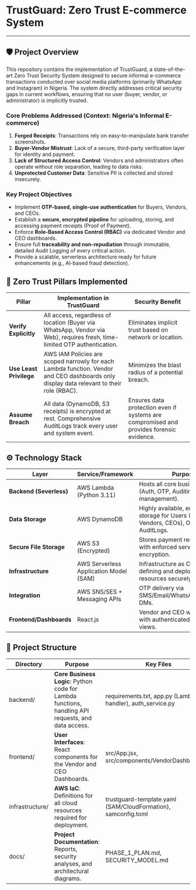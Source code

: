 # TrustGuard: Zero Trust E-commerce System 
---

## 🛡️ Project Overview
This repository contains the implementation of TrustGuard, a state-of-the-art Zero Trust Security System designed to secure informal e-commerce transactions conducted over social media platforms (primarily WhatsApp and Instagram) in Nigeria. The system directly addresses critical security gaps in current workflows, ensuring that no user (buyer, vendor, or administrator) is implicitly trusted.

### Core Problems Addressed (Context: Nigeria's Informal E-commerce)
1. **Forged Receipts**: Transactions rely on easy-to-manipulate bank transfer screenshots.
2. **Buyer-Vendor Mistrust**: Lack of a secure, third-party verification layer for identity and payment.
3. **Lack of Structured Access Control**: Vendors and administrators often operate without role separation, leading to data risks.
4. **Unprotected Customer Data**: Sensitive PII is collected and stored insecurely.

### Key Project Objectives
- Implement **OTP-based, single-use authentication** for Buyers, Vendors, and CEOs.
- Establish a **secure, encrypted pipeline** for uploading, storing, and accessing payment receipts (Proof of Payment).
- Enforce **Role-Based Access Control (RBAC)** via dedicated Vendor and CEO dashboards.
- Ensure full **traceability and non-repudiation** through immutable, detailed Audit Logging of every critical action.
- Provide a scalable, serverless architecture ready for future enhancements (e.g., AI-based fraud detection).

## 🔑 Zero Trust Pillars Implemented
| Pillar | Implementation in TrustGuard | Security Benefit |
|--------|------------------------------|------------------|
| __Verify Explicitly__ | All access, regardless of location (Buyer via WhatsApp, Vendor via Web), requires fresh, time-limited OTP authentication. | Eliminates implicit trust based on network or location. |
| __Use Least Privilege__ | AWS IAM Policies are scoped narrowly for each Lambda function. Vendor and CEO dashboards only display data relevant to their role (RBAC). | Minimizes the blast radius of a potential breach. |
| __Assume Breach__ | All data (DynamoDB, S3 receipts) is encrypted at rest. Comprehensive AuditLogs track every user and system event. | Ensures data protection even if systems are compromised and provides forensic evidence. |

## ⚙️ Technology Stack
| Layer | Service/Framework | Purpose |
|-------|-------------------|---------|
| __Backend (Severless)__ | AWS Lambda (Python 3.11) | Hosts all core business logic (Auth, OTP, Auditing, S3 management). |
| __Data Storage__ | AWS DynamoDB | Highly available, encrypted storage for Users (Buyers, Vendors, CEOs), OTPs, and AuditLogs. |
| __Secure File Storage__ | AWS S3 (Encrypted) | Stores payment receipt images with enforced server-side encryption. |
| __Infrastructure__ | AWS Serverless Application Model (SAM) | Infrastructure as Code (IaC) for defining and deploying all AWS resources securely. |
| __Integration__ | AWS SNS/SES + Messaging APIs | OTP delivery via SMS/Email/WhatsApp/Instagram DMs. |
| __Frontend/Dashboards__ | React.js | Vendor and CEO web interfaces with authenticated, role-based views. |

## 📁 Project Structure
| Directory | Purpose | Key Files |
|-----------|---------|-----------|
| backend/ | **Core Business Logic**: Python code for Lambda functions, handling API requests, and data access. | requirements.txt, app.py (Lambda handler), auth_service.py |
| frontend/ | **User Interfaces**: React components for the Vendor and CEO Dashboards. | src/App.jsx, src/components/VendorDashboard.jsx |
| infrastructure/ | **AWS IaC**: Definitions for all cloud resources required for deployment. | trustguard-template.yaml (SAM/CloudFormation), samconfig.toml |
| docs/ | **Project Documentation**: Reports, security analyses, and architectural diagrams. | PHASE_1_PLAN.md, SECURITY_MODEL.md |

